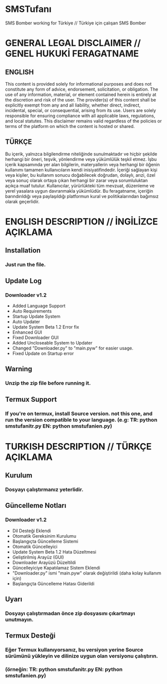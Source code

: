 # SMSTufanı 
SMS Bomber working for Türkiye // Türkiye için çalışan SMS Bomber 


# GENERAL LEGAL DISCLAIMER // GENEL HUKUKİ FERAGATNAME

## ENGLISH

This content is provided solely for informational purposes and does not constitute any form of advice, endorsement, solicitation, or obligation. The use of any information, material, or element contained herein is entirely at the discretion and risk of the user. The provider(s) of this content shall be explicitly exempt from any and all liability, whether direct, indirect, incidental, special, or consequential, arising from its use. Users are solely responsible for ensuring compliance with all applicable laws, regulations, and local statutes. This disclaimer remains valid regardless of the policies or terms of the platform on which the content is hosted or shared.

## TÜRKÇE

Bu içerik, yalnızca bilgilendirme niteliğinde sunulmaktadır ve hiçbir şekilde herhangi bir öneri, teşvik, yönlendirme veya yükümlülük teşkil etmez. İşbu içerik kapsamında yer alan bilgilerin, materyallerin veya herhangi bir öğenin kullanımı tamamen kullanıcıların kendi inisiyatifindedir. İçeriği sağlayan kişi veya kişiler, bu kullanım sonucu doğabilecek doğrudan, dolaylı, arızi, özel veya sonuç olarak ortaya çıkan herhangi bir zarar veya sorumluluktan açıkça muaf tutulur. Kullanıcılar, yürürlükteki tüm mevzuat, düzenleme ve yerel yasalara uygun davranmakla yükümlüdür. Bu feragatname, içeriğin barındırıldığı veya paylaşıldığı platformun kural ve politikalarından bağımsız olarak geçerlidir.


# ENGLISH DESCRIPTION // İNGİLİZCE AÇIKLAMA


## Installation
### Just run the file.

## Update Log
### Downloader v1.2
- Added Language Support
- Auto Requirements
- Startup Update System
- Auto Updater
- Update System Beta 1.2 Error fix
- Enhanced GUI
- Fixed Downloader GUI
- Added Uncloseable System to Updater
- Changed "Downloader.py" to "main.pyw" for easier usage.
- Fixed Update on Startup error

## Warning
### Unzip the zip file before running it.

## Termux Support
### If you're on termux, install Source version. not this one, and run the version compatible to your language. (e.g: TR: python smstufanitr.py EN: python smstufanien.py)

# TURKISH DESCRIPTION // TÜRKÇE AÇIKLAMA


## Kurulum
### Dosyayı çalıştırmanız yeterlidir.

## Güncelleme Notları
### Downloader v1.2
- Dil Desteği Eklendi  
- Otomatik Gereksinim Kurulumu  
- Başlangıçta Güncelleme Sistemi  
- Otomatik Güncelleyici  
- Update System Beta 1.2 Hata Düzeltmesi  
- Geliştirilmiş Arayüz (GUI)  
- Downloader Arayüzü Düzeltildi  
- Güncelleyiciye Kapatılamaz Sistem Eklendi  
- "Downloader.py" ismi "main.pyw" olarak değiştirildi (daha kolay kullanım için)  
- Başlangıçta Güncelleme Hatası Giderildi  

## Uyarı
### Dosyayı çalıştırmadan önce zip dosyasını çıkartmayı unutmayın.

## Termux Desteği
### Eğer Termux kullanıyorsanız, bu versiyon yerine Source sürümünü yükleyin ve dilinize uygun olan versiyonu çalıştırın.  
### (örneğin: TR: python smstufanitr.py  EN: python smstufanien.py)
